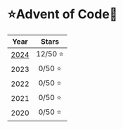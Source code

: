 # ⭐Advent of Code🎄

|                 Year                 |  Stars   |
| :----------------------------------: | :------: |
| [2024](/src/advent_of_code/aoc2024/) | 12/50 ⭐ |
|                 2023                 | 0/50 ⭐  |
|                 2022                 | 0/50 ⭐  |
|                 2021                 | 0/50 ⭐  |
|                 2020                 | 0/50 ⭐  |
